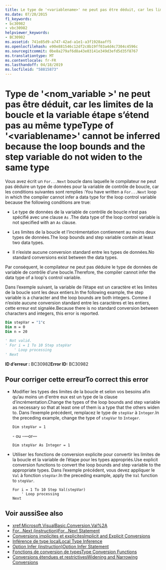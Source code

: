 ```yaml
---
title: Le type de '<variablename>' ne peut pas être déduit, car les limites de la boucle et la clause d'incrémentation ne sont pas converties en un même type
ms.date: 07/20/2015
f1_keywords:
- bc30982
- vbc30982
helpviewer_keywords:
- BC30982
ms.assetid: 741e85d9-a747-42ad-a1e1-a3f1928aaff5
ms.openlocfilehash: e90e881546c12df2c8b19ff03a4d4c7304c4596c
ms.sourcegitcommit: 0be8a279af6d8a43e03141e349d3efd5d35f8767
ms.translationtype: MT
ms.contentlocale: fr-FR
ms.lasthandoff: 04/18/2019
ms.locfileid: "58815873"
---
```

# <a name="type-of-variablename-cannot-be-inferred-because-the-loop-bounds-and-the-step-variable-do-not-widen-to-the-same-type"></a><span data-ttu-id="acd3f-102">Type de '\<nom_variable >' ne peut pas être déduit, car les limites de la boucle et la variable étape s’étend pas au même type</span><span class="sxs-lookup"><span data-stu-id="acd3f-102">Type of '\<variablename>' cannot be inferred because the loop bounds and the step variable do not widen to the same type</span></span>
<span data-ttu-id="acd3f-103">Vous avez écrit un `For...Next` boucle dans laquelle le compilateur ne peut pas déduire un type de données pour la variable de contrôle de boucle, car les conditions suivantes sont remplies :</span><span class="sxs-lookup"><span data-stu-id="acd3f-103">You have written a `For...Next` loop in which the compiler cannot infer a data type for the loop control variable because the following conditions are true:</span></span>  
  
-   <span data-ttu-id="acd3f-104">Le type de données de la variable de contrôle de boucle n’est pas spécifié avec une clause `As` .</span><span class="sxs-lookup"><span data-stu-id="acd3f-104">The data type of the loop control variable is not specified with an `As` clause.</span></span>  
  
-   <span data-ttu-id="acd3f-105">Les limites de la boucle et l’incrémentation contiennent au moins deux types de données.</span><span class="sxs-lookup"><span data-stu-id="acd3f-105">The loop bounds and step variable contain at least two data types.</span></span>  
  
-   <span data-ttu-id="acd3f-106">Il n’existe aucune conversion standard entre les types de données.</span><span class="sxs-lookup"><span data-stu-id="acd3f-106">No standard conversions exist between the data types.</span></span>  
  
 <span data-ttu-id="acd3f-107">Par conséquent, le compilateur ne peut pas déduire le type de données de variable de contrôle d’une boucle.</span><span class="sxs-lookup"><span data-stu-id="acd3f-107">Therefore, the compiler cannot infer the data type of a loop's control variable.</span></span>  
  
 <span data-ttu-id="acd3f-108">Dans l’exemple suivant, la variable de l’étape est un caractère et les limites de la boucle sont les deux entiers.</span><span class="sxs-lookup"><span data-stu-id="acd3f-108">In the following example, the step variable is a character and the loop bounds are both integers.</span></span> <span data-ttu-id="acd3f-109">Comme il n’existe aucune conversion standard entre les caractères et les entiers, cette erreur est signalée.</span><span class="sxs-lookup"><span data-stu-id="acd3f-109">Because there is no standard conversion between characters and integers, this error is reported.</span></span>  
  
```vb  
Dim stepVar = "1"c  
Dim m = 0  
Dim n = 20  
  
' Not valid.  
' For i = 1 To 10 Step stepVar  
    ' Loop processing  
' Next  
```  
  
 <span data-ttu-id="acd3f-110">**ID d’erreur :** BC30982</span><span class="sxs-lookup"><span data-stu-id="acd3f-110">**Error ID:** BC30982</span></span>  
  
## <a name="to-correct-this-error"></a><span data-ttu-id="acd3f-111">Pour corriger cette erreur</span><span class="sxs-lookup"><span data-stu-id="acd3f-111">To correct this error</span></span>  
  
-   <span data-ttu-id="acd3f-112">Modifier les types des limites de la boucle et selon vos besoins afin qu’au moins un d'entre eux est un type de la clause d’incrémentation.</span><span class="sxs-lookup"><span data-stu-id="acd3f-112">Change the types of the loop bounds and step variable as necessary so that at least one of them is a type that the others widen to.</span></span> <span data-ttu-id="acd3f-113">Dans l’exemple précédent, remplacez le type de `stepVar` à `Integer`.</span><span class="sxs-lookup"><span data-stu-id="acd3f-113">In the preceding example, change the type of `stepVar` to `Integer`.</span></span>  
  
    ```  
    Dim stepVar = 1  
    ```  
  
     <span data-ttu-id="acd3f-114">- ou -</span><span class="sxs-lookup"><span data-stu-id="acd3f-114">—or—</span></span>  
  
    ```  
    Dim stepVar As Integer = 1  
    ```  
  
-   <span data-ttu-id="acd3f-115">Utiliser les fonctions de conversion explicite pour convertir les limites de la boucle et la variable de l’étape pour les types appropriés.</span><span class="sxs-lookup"><span data-stu-id="acd3f-115">Use explicit conversion functions to convert the loop bounds and step variable to the appropriate types.</span></span> <span data-ttu-id="acd3f-116">Dans l’exemple précédent, vous devez appliquer le `Val` à fonction `stepVar`.</span><span class="sxs-lookup"><span data-stu-id="acd3f-116">In the preceding example, apply the `Val` function to `stepVar`.</span></span>  
  
    ```  
    For i = 1 To 10 Step Val(stepVar)  
        ' Loop processing  
    Next  
    ```  
  
## <a name="see-also"></a><span data-ttu-id="acd3f-117">Voir aussi</span><span class="sxs-lookup"><span data-stu-id="acd3f-117">See also</span></span>

- <xref:Microsoft.VisualBasic.Conversion.Val%2A>
- [<span data-ttu-id="acd3f-118">For...Next (instruction)</span><span class="sxs-lookup"><span data-stu-id="acd3f-118">For...Next Statement</span></span>](../../../visual-basic/language-reference/statements/for-next-statement.md)
- [<span data-ttu-id="acd3f-119">Conversions implicites et explicites</span><span class="sxs-lookup"><span data-stu-id="acd3f-119">Implicit and Explicit Conversions</span></span>](../../../visual-basic/programming-guide/language-features/data-types/implicit-and-explicit-conversions.md)
- [<span data-ttu-id="acd3f-120">Inférence de type local</span><span class="sxs-lookup"><span data-stu-id="acd3f-120">Local Type Inference</span></span>](../../../visual-basic/programming-guide/language-features/variables/local-type-inference.md)
- [<span data-ttu-id="acd3f-121">Option Infer (instruction)</span><span class="sxs-lookup"><span data-stu-id="acd3f-121">Option Infer Statement</span></span>](../../../visual-basic/language-reference/statements/option-infer-statement.md)
- [<span data-ttu-id="acd3f-122">Fonctions de conversion de types</span><span class="sxs-lookup"><span data-stu-id="acd3f-122">Type Conversion Functions</span></span>](../../../visual-basic/language-reference/functions/type-conversion-functions.md)
- [<span data-ttu-id="acd3f-123">Conversions étendues et restrictives</span><span class="sxs-lookup"><span data-stu-id="acd3f-123">Widening and Narrowing Conversions</span></span>](../../../visual-basic/programming-guide/language-features/data-types/widening-and-narrowing-conversions.md)

